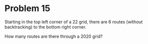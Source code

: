 Problem 15
==========
Starting in the top left corner of a 22 grid, there are 6 routes (without backtracking) to the bottom right corner.

How many routes are there through a 2020 grid?
